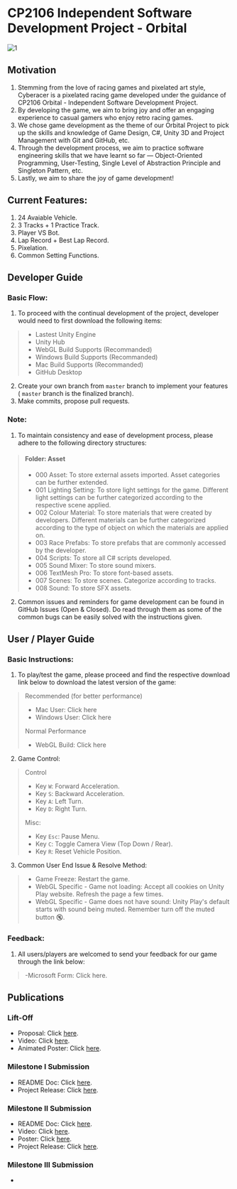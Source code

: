 # CP2106 Independent Software Development Project - Orbital

![1](https://user-images.githubusercontent.com/62177572/119687146-8bc20280-be79-11eb-9ce0-ef75124ba97c.png)

## Motivation
1. Stemming from the love of racing games and pixelated art style, Cyberacer is a pixelated racing game developed under the guidance of CP2106 Orbital - Independent Software Development Project. 
2. By developing the game, we aim to bring joy and offer an engaging experience to casual gamers who enjoy retro racing games.
3. We chose game development as the theme of our Orbital Project to pick up the skills and knowledge of Game Design,  C#, Unity 3D and Project Management with Git and GitHub, etc.
4. Through the development process, we aim to practice software engineering skills that we have learnt so far — Object-Oriented Programming, User-Testing, Single Level of Abstraction Principle and Singleton Pattern, etc.
5. Lastly, we aim to share the joy of game development!

## Current Features:
1. 24 Avaiable Vehicle.
2. 3 Tracks + 1 Practice Track.
3. Player VS Bot.
4. Lap Record + Best Lap Record.
5. Pixelation.
6. Common Setting Functions.

## Developer Guide
### Basic Flow:
1. To proceed with the continual development of the project, developer would need to first download the following items:

> - Lastest Unity Engine
> - Unity Hub
> - WebGL Build Supports (Recommanded)
> - Windows Build Supports (Recommanded)
> - Mac Build Supports (Recommanded)
> - GitHub Desktop

2. Create your own branch from `master` branch to implement your features ( `master` branch is the finalized branch).
3. Make commits, propose pull requests.

### Note:
1. To maintain consistency and ease of development process, please adhere to the following directory structures:

> #### Folder: Asset
> - 000 Asset: To store external assets imported. Asset categories can be further extended. 
> - 001 Lighting Setting: To store light settings for the game. Different light settings can be further categorized according to the respective scene applied.
> - 002 Colour Material: To store materials that were created by developers. Different materials can be further categorized according to the type of object on which the materials are applied on.
> - 003 Race Prefabs: To store prefabs that are commonly accessed by the developer. 
> - 004 Scripts: To store all C# scripts developed.
> - 005 Sound Mixer: To store sound mixers.
> - 006 TextMesh Pro: To store font-based assets. 
> - 007 Scenes: To store scenes. Categorize according to tracks.
> - 008 Sound: To store SFX assets.

2. Common issues and reminders for game development can be found in GitHub Issues (Open & Closed). Do read through them as some of the common bugs can be easily solved with the instructions given.

## User / Player Guide
### Basic Instructions:
1. To play/test the game, please proceed and find the respective download link below to download the latest version of the game:

> Recommended (for better performance)
> - Mac User: Click here
> - Windows User: Click here
> 
> Normal Performance
> - WebGL Build: Click here

2. Game Control:

> Control
> - Key `W`: Forward Acceleration.
> - Key `S`: Backward Acceleration.
> - Key `A`: Left Turn.
> - Key `D`: Right Turn.
> 
> Misc:
> - Key `Esc`: Pause Menu.
> - Key `C`: Toggle Camera View (Top Down / Rear).
> - Key `R`: Reset Vehicle Position.

3. Common User End Issue & Resolve Method:

> - Game Freeze: Restart the game.
> - WebGL Specific - Game not loading: Accept all cookies on Unity Play website. Refresh the page a few times.
> - WebGL Specific - Game does not have sound: Unity Play's default starts with sound being muted. Remember turn off the muted button 🔇.

### Feedback:
1. All users/players are welcomed to send your feedback for our game through the link below:

> -Microsoft Form: Click here. 

## Publications

### Lift-Off
- Proposal: Click [here](https://drive.google.com/file/d/1KJE18vKNbKHPti8ZO-8X5pBRpJO8GyGg/view?usp=sharing).
- Video: Click [here](https://drive.google.com/file/d/1Ess_AoRUsvmsphze_W3gN9Rnn3d7OoR-/view?usp=sharing).
- Animated Poster: Click [here](https://drive.google.com/file/d/1Z_e2z-F6Wz_1z7LOtkqhgDTF2h-ZPelG/view?usp=sharing).

### Milestone I Submission
- README Doc: Click [here](https://docs.google.com/document/d/1TvUPG0FzB_TyE7rSZXGbYMn0IOMjJUVwukdFs2zciyM/edit?usp=sharing).
- Project Release: Click [here](https://play.unity.com/mg/other/cyberacer-v0-0-1).

### Milestone II Submission
- README Doc: Click [here](https://docs.google.com/document/d/187S19kQoqnzhw6M8xGJxqwMgSFixD4pG_xijABVVxf0/edit?usp=sharing).
- Video: Click [here](https://drive.google.com/file/d/1vjdiDpeub-Yg4oDxSfu7QIlX-GY4w_ZA/view?usp=sharing).
- Poster: Click [here](https://drive.google.com/file/d/12Ss0qi1S1gH5QIIM3SZxA4VffB8ScMun/view?usp=sharing).
- Project Release: Click [here](https://play.unity.com/mg/other/cyberacer-v0-2-5).

### Milestone III Submission
- 

